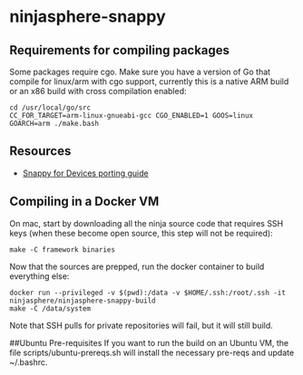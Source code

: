 # ninjasphere-snappy

## Requirements for compiling packages

Some packages require cgo. Make sure you have a version of Go that compile for linux/arm with cgo support, currently this is a native ARM build or an x86 build with cross compilation enabled:

```
cd /usr/local/go/src
CC_FOR_TARGET=arm-linux-gnueabi-gcc CGO_ENABLED=1 GOOS=linux GOARCH=arm ./make.bash
```

## Resources

* [Snappy for Devices porting guide](https://web.archive.org/web/20160503235502/http://developer.ubuntu.com:80/en/snappy/guides/porting/)

## Compiling in a Docker VM

On mac, start by downloading all the ninja source code that requires SSH keys (when these become open source, this step will not be required):
```
make -C framework binaries
```

Now that the sources are prepped, run the docker container to build everything else:
```
docker run --privileged -v $(pwd):/data -v $HOME/.ssh:/root/.ssh -it ninjasphere/ninjasphere-snappy-build
make -C /data/system
```

Note that SSH pulls for private repositories will fail, but it will still build.

##Ubuntu Pre-requisites
If you want to run the build on an Ubuntu VM, the file scripts/ubuntu-prereqs.sh will install the necessary pre-reqs and update ~/.bashrc.

